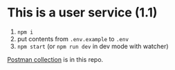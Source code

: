 # This is a user service (1.1)

1. `npm i`
2. put contents from `.env.example` to `.env`
3. `npm start` (or `npm run dev` in dev mode with watcher)

[Postman collection](EM11.postman_collection.json) is in this repo.